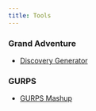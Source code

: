 ```yaml
---
title: Tools
---
```


### Grand Adventure

* [Discovery Generator](/tools/grand-adventure/discovery.html)

### GURPS

* [GURPS Mashup](/tools/gurps/mashup.html)
